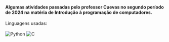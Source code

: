#### Algumas atividades passadas pelo professor Cuevas no segundo período de 2024 na matéria de Introdução à programação de computadores.

Linguagens usadas: </br>  
![Python](https://img.shields.io/badge/Python-14354C?style=for-the-badge&logo=python&logoColor=white)
![C](https://img.shields.io/badge/C-00599C?style=for-the-badge&logo=c&logoColor=white)
